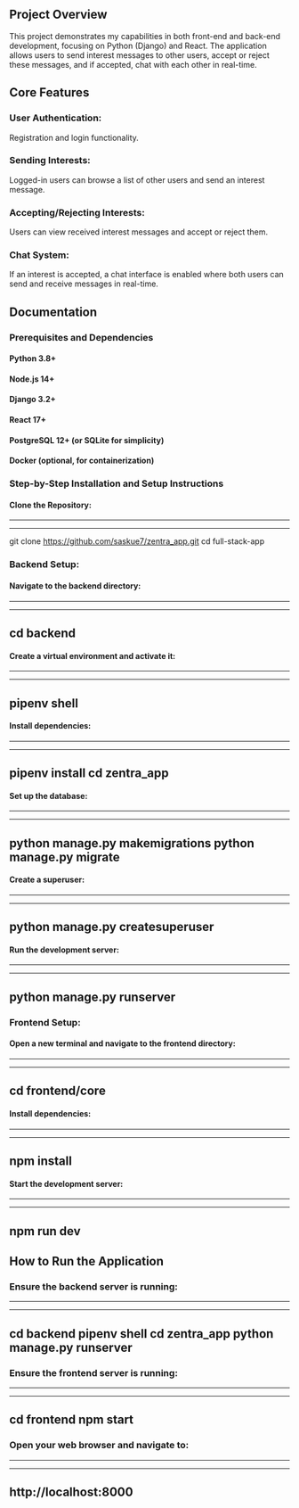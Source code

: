 ## Project Overview
This project demonstrates my capabilities in both front-end and back-end development, focusing on Python (Django) and React. The application allows users to send interest messages to other users, accept or reject these messages, and if accepted, chat with each other in real-time.

## Core Features
### User Authentication:
Registration and login functionality.
### Sending Interests:
Logged-in users can browse a list of other users and send an interest message.
### Accepting/Rejecting Interests:
Users can view received interest messages and accept or reject them.
### Chat System:
If an interest is accepted, a chat interface is enabled where both users can send and receive messages in real-time.

## Documentation
### Prerequisites and Dependencies
#### Python 3.8+
#### Node.js 14+
#### Django 3.2+
#### React 17+
#### PostgreSQL 12+ (or SQLite for simplicity)
#### Docker (optional, for containerization)

### Step-by-Step Installation and Setup Instructions
#### Clone the Repository:
-------------------------------------------------------------
-------------------------------------------------------------
git clone https://github.com/saskue7/zentra_app.git
cd full-stack-app
### Backend Setup:

#### Navigate to the backend directory:

-------------------------------------------------------------
-------------------------------------------------------------
cd backend
-------------------------------------------------------------
#### Create a virtual environment and activate it:

-------------------------------------------------------------
-------------------------------------------------------------
pipenv shell  
-------------------------------------------------------------
#### Install dependencies:
-------------------------------------------------------------
-------------------------------------------------------------
pipenv install
cd zentra_app
-------------------------------------------------------------
#### Set up the database:
-------------------------------------------------------------
-------------------------------------------------------------
python manage.py makemigrations
python manage.py migrate
-------------------------------------------------------------
#### Create a superuser:

-------------------------------------------------------------
-------------------------------------------------------------
python manage.py createsuperuser
-------------------------------------------------------------
#### Run the development server:
-------------------------------------------------------------
-------------------------------------------------------------

python manage.py runserver
-------------------------------------------------------------
### Frontend Setup:

#### Open a new terminal and navigate to the frontend directory:

-------------------------------------------------------------
-------------------------------------------------------------
cd frontend/core
-------------------------------------------------------------
#### Install dependencies:
-------------------------------------------------------------
-------------------------------------------------------------
npm install
-------------------------------------------------------------
#### Start the development server:
-------------------------------------------------------------
-------------------------------------------------------------
npm run dev
-------------------------------------------------------------

## How to Run the Application
### Ensure the backend server is running:
-------------------------------------------------------------
-------------------------------------------------------------
cd backend
pipenv shell 
cd zentra_app
python manage.py runserver
-------------------------------------------------------------
### Ensure the frontend server is running:

-------------------------------------------------------------
-------------------------------------------------------------
cd frontend
npm start
-------------------------------------------------------------

### Open your web browser and navigate to:
-------------------------------------------------------------
-------------------------------------------------------------
http://localhost:8000
-------------------------------------------------------------


